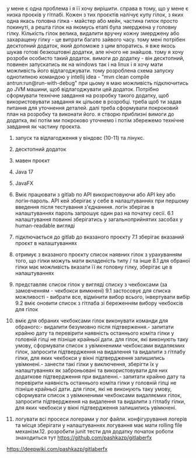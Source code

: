 у мене є одна проблема і я її хочу вирішити. справа в тому, що у мене є низка проєків у гітлабі. Кожен з тих проєктів налічує купу гілок, з яких одна якась головна гілка - майстер або мейн, частина гилок просто покинуті, а решта гілок на якомусь етапі була змерджена у головну гілку. Кількість гілок велика, видалити вручну кожну змерджену або захаращену гілку - це витрати багато зайвого часу. тому мені потрібен десктопний додаток, який допоможе з цим впоратись. я вже якось шукав готові безкоштовні додатки, але нічого не знайшов. тому я хочу розроби особисто такий додаток. вимоги до додатку - він десктопний, повинен запускатись як на windows так і на linux і я хочу мати можливість його відлагоджувати. тому розроблена схема запуску однотипною командою у intellij idea - "mvn clean compile antrun:run@run-with-debug" при цьому я маю можливість підключитись до JVM машини, щоб відлагоджувати цей додаток. Потрібно сформувати технічне завдання на розробку такого додатку, щоб використовувати завдання як цільове в розробці. треба щоб ти задав питання для уточнення деталей. далі треба сформувати покроковий план на розробку та виконати його. я створю приблизні вимоги до додатка, які потім ми покроково уточнемо і потім збережемо технічне завдання як частину проєкта.

1. запуск та відлагодження у віндовс (10-11) та лінукс.
2. десктопний додаток
3. мавен проєкт
4. Java 17
5. JavaFX

6. Вміє працювати з gitlab по API використовуючи або API key або логін-пароль. API кей зберігає у себе в налаштуваннях при першому введення після тестування з'єднанння. логін зберігає в налаштуваннях пароль запрошує один раз на початку сесії.
6.1 налаштування повинні зберігатись у загальноприйнятих засобах у human-readable вигляді

7. підключається до gitlab до вказаного проєкту
7.1 зберігає вказаний проєкт в налаштуваннях

8. отримує з вказаного проєкту список наявних гілок з урахуванням того, що гілки можуть мати вкладеність типу <group>/<branch-name> та інше
8.1 для обраної гілки має можливість вказати її як головну гілку, зберігає це в налаштуваннях

9. представляє список гілок у вигляді списку з чекбоксами (за замовченням - чекбокси вимкнені)
9.1 застосовує для списка можливості - вибрати все, відмінити вибор всього, інвертувати вибір
9.2 вміє оновити список з гітлаба зі береженням вибору чекбоксів для гілок

10. вміє для обраних чекбоксами гілок виконувати команди для обраного:- видалити безумовно після підтверження.- запитати крайню дату та перевірити наявність останнього коміта гілки у головній гілці не пізніше крайньої дати. для гілок, які виконують таку умову, сформувати список з увімкненими чекбоксами видаляємих гілок, запросити підтвердження на видалення та видалити з гітлабу гілки, для яких чекбокси у вікні підтвердження залишились увімкнені.- занести такі гілки у виключення, зберігти їх у налаштуваннях як заброньовані та використовувати для них додаткове підтвердження при видаленні.- запитати крайню дату та перевірити наявність останнього коміта гілки у головній гілці не пізніше крайньої дати. для гілок, які не виконують таку умову, сформувати список з увімкненими чекбоксами видаляємих гілок, запросити підтвердження на видалення та видалити з гітлабу гілки, для яких чекбокси у вікні підтвердження залишились увімкнені.

11. логувати всі просеси логерами у лог файли. конфігурування логерів та місця зберігати у налаштуваннях логування має мати rolling file механізм.12. розробити junit тести для додатку
початок роботи знаходиться тут https://github.com/pashkazp/gitlaberfx

https://deepwiki.com/pashkazp/gitlaberfx